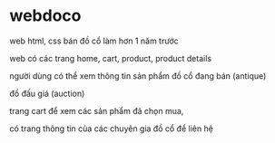 # webdoco
 <p> web html, css bán đồ cổ làm hơn 1 năm trước</p>
<p>web có các trang home, cart, product, product details</p>
<p> người dùng có thể xem thông tin sản phẩm đồ cổ đang bán (antique)</p>
<p>đồ đấu giá (auction) </p>
<p>trang cart để xem các sản phẩm đã chọn mua,</p>
<p>có trang thông tin của các chuyên gia đồ cổ để liên hệ</p>
